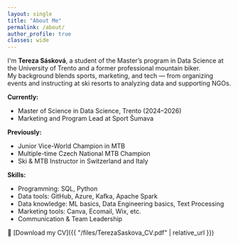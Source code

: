 ```yaml
---
layout: single
title: "About Me"
permalink: /about/
author_profile: true
classes: wide
---
```


I'm **Tereza Sásková**, a student of the Master’s program in Data Science at the University of Trento and a former professional mountain biker.  
My background blends sports, marketing, and tech — from organizing events and instructing at ski resorts to analyzing data and supporting NGOs.

**Currently:**  
- Master of Science in Data Science, Trento (2024–2026)  
- Marketing and Program Lead at Sport Šumava  

**Previously:**  
- Junior Vice-World Champion in MTB  
- Multiple-time Czech National MTB Champion  
- Ski & MTB Instructor in Switzerland and Italy  

**Skills:**  
- Programming: SQL, Python  
- Data tools: GitHub, Azure, Kafka, Apache Spark  
- Data knowledge: ML basics, Data Engineering basics, Text Processing  
- Marketing tools: Canva, Ecomail, Wix, etc.  
- Communication & Team Leadership  

📄 [Download my CV]({{ "/files/TerezaSaskova_CV.pdf" | relative_url }})
